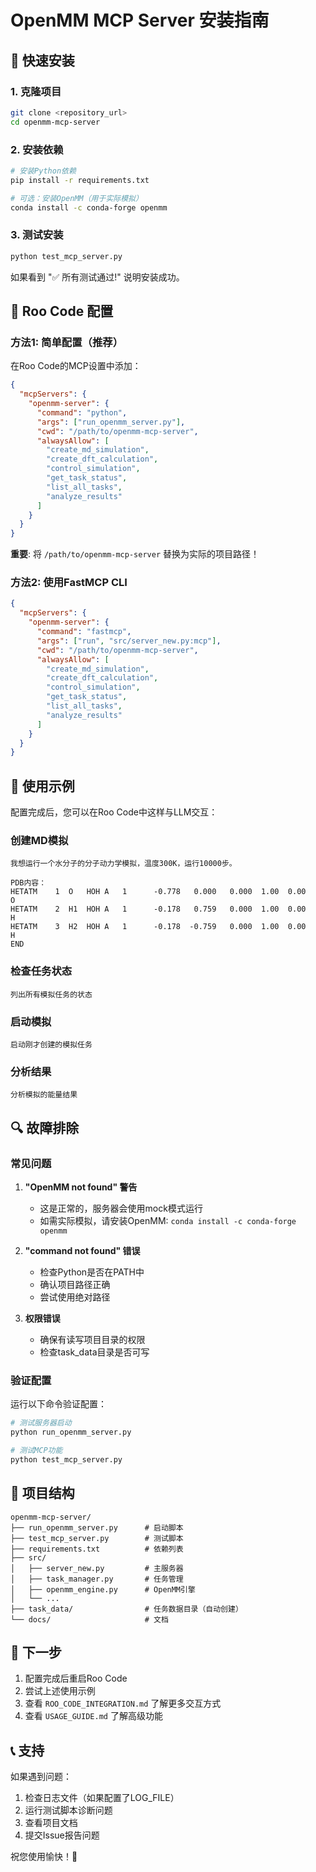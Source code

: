 # OpenMM MCP Server 安装指南

## 🚀 快速安装

### 1. 克隆项目
```bash
git clone <repository_url>
cd openmm-mcp-server
```

### 2. 安装依赖
```bash
# 安装Python依赖
pip install -r requirements.txt

# 可选：安装OpenMM（用于实际模拟）
conda install -c conda-forge openmm
```

### 3. 测试安装
```bash
python test_mcp_server.py
```

如果看到 "✅ 所有测试通过!" 说明安装成功。

## 🔧 Roo Code 配置

### 方法1: 简单配置（推荐）

在Roo Code的MCP设置中添加：

```json
{
  "mcpServers": {
    "openmm-server": {
      "command": "python",
      "args": ["run_openmm_server.py"],
      "cwd": "/path/to/openmm-mcp-server",
      "alwaysAllow": [
        "create_md_simulation",
        "create_dft_calculation",
        "control_simulation",
        "get_task_status",
        "list_all_tasks",
        "analyze_results"
      ]
    }
  }
}
```

**重要**: 将 `/path/to/openmm-mcp-server` 替换为实际的项目路径！

### 方法2: 使用FastMCP CLI

```json
{
  "mcpServers": {
    "openmm-server": {
      "command": "fastmcp",
      "args": ["run", "src/server_new.py:mcp"],
      "cwd": "/path/to/openmm-mcp-server",
      "alwaysAllow": [
        "create_md_simulation",
        "create_dft_calculation",
        "control_simulation",
        "get_task_status",
        "list_all_tasks",
        "analyze_results"
      ]
    }
  }
}
```

## 📝 使用示例

配置完成后，您可以在Roo Code中这样与LLM交互：

### 创建MD模拟
```
我想运行一个水分子的分子动力学模拟，温度300K，运行10000步。

PDB内容：
HETATM    1  O   HOH A   1      -0.778   0.000   0.000  1.00  0.00           O  
HETATM    2  H1  HOH A   1      -0.178   0.759   0.000  1.00  0.00           H  
HETATM    3  H2  HOH A   1      -0.178  -0.759   0.000  1.00  0.00           H  
END
```

### 检查任务状态
```
列出所有模拟任务的状态
```

### 启动模拟
```
启动刚才创建的模拟任务
```

### 分析结果
```
分析模拟的能量结果
```

## 🔍 故障排除

### 常见问题

1. **"OpenMM not found" 警告**
   - 这是正常的，服务器会使用mock模式运行
   - 如需实际模拟，请安装OpenMM: `conda install -c conda-forge openmm`

2. **"command not found" 错误**
   - 检查Python是否在PATH中
   - 确认项目路径正确
   - 尝试使用绝对路径

3. **权限错误**
   - 确保有读写项目目录的权限
   - 检查task_data目录是否可写

### 验证配置

运行以下命令验证配置：
```bash
# 测试服务器启动
python run_openmm_server.py

# 测试MCP功能
python test_mcp_server.py
```

## 📁 项目结构

```
openmm-mcp-server/
├── run_openmm_server.py      # 启动脚本
├── test_mcp_server.py        # 测试脚本
├── requirements.txt          # 依赖列表
├── src/
│   ├── server_new.py         # 主服务器
│   ├── task_manager.py       # 任务管理
│   ├── openmm_engine.py      # OpenMM引擎
│   └── ...
├── task_data/                # 任务数据目录（自动创建）
└── docs/                     # 文档
```

## 🎯 下一步

1. 配置完成后重启Roo Code
2. 尝试上述使用示例
3. 查看 `ROO_CODE_INTEGRATION.md` 了解更多交互方式
4. 查看 `USAGE_GUIDE.md` 了解高级功能

## 📞 支持

如果遇到问题：
1. 检查日志文件（如果配置了LOG_FILE）
2. 运行测试脚本诊断问题
3. 查看项目文档
4. 提交Issue报告问题

祝您使用愉快！🎉
